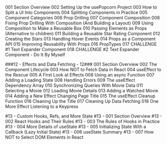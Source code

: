001 Section Overview
002 Setting Up the usePopcorn Project
003 How to Split a UI Into Components
004 Splitting Components in Practice
005 Component Categories
006 Prop Drilling
007 Component Composition
008 Fixing Prop Drilling With Composition (And Building a Layout)
009 Using Composition to Make a Reusable Box
010 Passing Elements as Props (Alternative to children)
011 Building a Reusable Star Rating Component
012 Creating the Stars
013 Handling Hover Events
014 Props as a Component API
015 Improving Reusability With Props
016 PropTypes
017 CHALLENGE #1 Text Expander Component
018 CHALLENGE #2 Text Expander Component - Do It By Myself

###12 - Effects and Data Fetching - 12###
001 Section Overview
002 The Component Lifecycle
003 How NOT to Fetch Data in React
004 useEffect to the Rescue
005 A First Look at Effects
006 Using an async Function
007 Adding a Loading State
008 Handling Errors
009 The useEffect Dependency Array
010 Synchronizing Queries With Movie Data
011 Selecting a Movie
012 Loading Movie Details
013 Adding a Watched Movie
014 Adding a New Effect Changing Page Title
015 The useEffect Cleanup Function
016 Cleaning Up the Title
017 Cleaning Up Data Fetching
018 One More Effect Listening to a Keypress


#13 - Custom Hooks, Refs, and More State
#13 - 001 Section Overview
#13 - 002 React Hooks and Their Rules
#13 - 003 The Rules of Hooks in Practice
#13 - 004 More Details of useState
#13 - 005 Initializing State With a Callback (Lazy Initial State)
#13 - 006 useState Summary
#13 - 007 How NOT to Select DOM Elements in React
